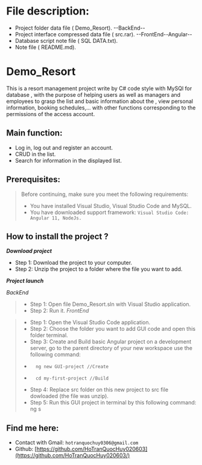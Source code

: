 # File description: 
- Project folder data file ( Demo_Resort). --BackEnd--
- Project interface compressed data file ( src.rar). --FrontEnd--Angular--
- Database script note file ( SQL DATA.txt).
- Note file ( README.md).
# Demo_Resort
This is a resort management project write by C# code style with MySQl for database , with the purpose of helping users as well as managers and employees to grasp the list and basic information about the , view personal information, booking schedules,... with other functions corresponding to the permissions of the access account.
## Main function:
- Log in, log out and register an account.
- CRUD in the list.
- Search for information in the displayed list.
## Prerequisites:
> Before continuing, make sure you meet the following requirements:
> * You have installed Visual Studio, Visual Studio Code and MySQL.
> * You have downloaded support framework: `Visual Studio Code: Angular 11, NodeJs.`
## How to install the project ?
***Download project***
- Step 1: Download the project to your computer.
- Step 2: Unzip the project to a folder where the file you want to add.
  
***Project launch***

 *BackEnd*
> * Step 1: Open file Demo_Resort.sln with Visual Studio application.
> * Step 2: Run it.
 *FrontEnd*

> * Step 1: Open the Visual Studio Code application.
> * Step 2: Choose the folder you want to add GUI code and open this folder terminal.
> * Step 3: Create and Build basic Angular project on a development server, go to the parent directory of your new workspace use the following command:
> *       ng new GUI-project //Create
> *       cd my-first-project //Build
> * Step 4: Replace src folder on this new project to src file dowloaded (the file was unzip).
> * Step 5: Run this GUI project in terminal by this following command:    ng s
## Find me here:
- Contact with Gmail: `hotranquochuy0306@gmail.com`
- Github: [https://github.com/HoTranQuocHuy020603](https://github.com/HoTranQuocHuy020603/)

